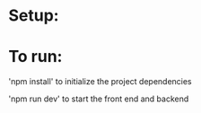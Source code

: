 # Setup:

# To run:
'npm install' to initialize the project dependencies

'npm run dev' to start the front end and backend
